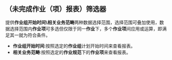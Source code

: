 ## （未完成作业（项）报表）筛选器
提供**作业组开始时间\相关业务范畴**两种数据选择范围，选择范围可叠加使用，数据选择范围内**作业项**可多选但仅限于同一**作业**下，多个**作业项**间应用或运算，即满足其一就为符合条件。
* **作业组开始时间**:按照选定的**作业组**计划开始时间来查看报表。
* **相关业务范畴**:按照选定的**作业规范**下的**作业项**来查看报表。
